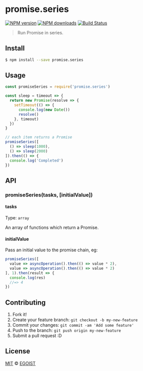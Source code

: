 # promise.series

[![NPM version](https://img.shields.io/npm/v/promise.series.svg?style=flat-square)](https://npmjs.com/package/promise.series) [![NPM downloads](https://img.shields.io/npm/dm/promise.series.svg?style=flat-square)](https://npmjs.com/package/promise.series) [![Build Status](https://img.shields.io/circleci/project/egoist/promise.series/master.svg?style=flat-square)](https://circleci.com/gh/egoist/promise.series)

> Run Promise in series.

## Install

```bash
$ npm install --save promise.series
```

## Usage

```js
const promiseSeries = require('promise.series')

const sleep = timeout => {
  return new Promise(resolve => {
    setTimeout(() => {
      console.log(new Date())
      resolve()
    }, timeout)
  })
}

// each item returns a Promise
promiseSeries([
  () => sleep(1000),
  () => sleep(2000)
]).then(() => {
  console.log('Completed')
})
```

## API

### promiseSeries(tasks, [initialValue])

#### tasks

Type: `array`

An array of functions which return a Promise.

#### initialValue

Pass an initial value to the promise chain, eg:

```js
promiseSeries([
  value => asyncOperation().then(() => value * 2),
  value => asyncOperation().then(() => value * 2)
], 1).then(result => {
  console.log(res)
  //=> 4
})
```

## Contributing

1. Fork it!
2. Create your feature branch: `git checkout -b my-new-feature`
3. Commit your changes: `git commit -am 'Add some feature'`
4. Push to the branch: `git push origin my-new-feature`
5. Submit a pull request :D

## License

[MIT](https://egoist.mit-license.org/) © [EGOIST](https://github.com/egoist)
